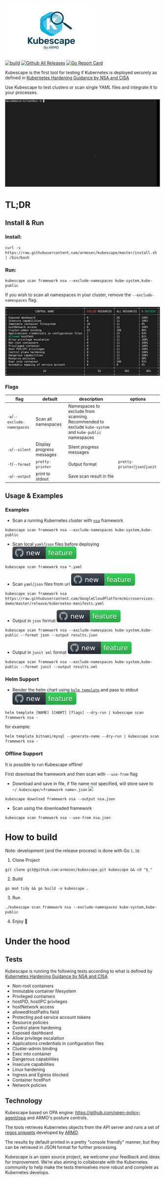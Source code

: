 <img src="docs/kubescape.png" width="300" alt="logo" align="center">

[![build](https://github.com/armosec/kubescape/actions/workflows/build.yaml/badge.svg)](https://github.com/armosec/kubescape/actions/workflows/build.yaml)
[![Github All Releases](https://img.shields.io/github/downloads/armosec/kubescape/total.svg)](https://github.com/armosec/kubescape)
[![Go Report Card](https://goreportcard.com/badge/github.com/armosec/kubescape)](https://goreportcard.com/report/github.com/armosec/kubescape)

Kubescape is the first tool for testing if Kubernetes is deployed securely as defined in [Kubernetes Hardening Guidance by NSA and CISA](https://www.nsa.gov/News-Features/Feature-Stories/Article-View/Article/2716980/nsa-cisa-release-kubernetes-hardening-guidance/)

Use Kubescape to test clusters or scan single YAML files and integrate it to your processes. 

<img src="docs/demo.gif">

# TL;DR
## Install & Run

### Install:
```
curl -s https://raw.githubusercontent.com/armosec/kubescape/master/install.sh | /bin/bash
```

### Run:
```
kubescape scan framework nsa --exclude-namespaces kube-system,kube-public
```

If you wish to scan all namespaces in your cluster, remove the `--exclude-namespaces` flag.

<img src="docs/summary.png">


### Flags

| flag |  default | description | options |
| --- | --- | --- | --- |
| `-e`/`--exclude-namespaces` | Scan all namespaces | Namespaces to exclude from scanning. Recommended to exclude `kube-system` and `kube-public` namespaces |
| `-s`/`--silent` | Display progress messages | Silent progress messages |
| `-f`/`--format` | `pretty-printer` | Output format | `pretty-printer`/`json`/`junit` | 
| `-o`/`--output` | print to stdout | Save scan result in file |

## Usage & Examples
 
### Examples

* Scan a running Kubernetes cluster with [`nsa`](https://www.nsa.gov/News-Features/Feature-Stories/Article-View/Article/2716980/nsa-cisa-release-kubernetes-hardening-guidance/) framework
```
kubescape scan framework nsa --exclude-namespaces kube-system,kube-public
```

* Scan local `yaml`/`json` files before deploying <img src="docs/new-feature.svg">
```
kubescape scan framework nsa *.yaml
```


* Scan `yaml`/`json` files from url  <img src="docs/new-feature.svg">
```
kubescape scan framework nsa https://raw.githubusercontent.com/GoogleCloudPlatform/microservices-demo/master/release/kubernetes-manifests.yaml
```

* Output in `json` format  <img src="docs/new-feature.svg">
```
kubescape scan framework nsa --exclude-namespaces kube-system,kube-public --format json --output results.json
```

* Output in `junit xml` format  <img src="docs/new-feature.svg">
```
kubescape scan framework nsa --exclude-namespaces kube-system,kube-public --format junit --output results.xml
```

### Helm Support

* Render the helm chart using [`helm template`](https://helm.sh/docs/helm/helm_template/) and pass to stdout   <img src="docs/new-feature.svg">
```
helm template [NAME] [CHART] [flags] --dry-run | kubescape scan framework nsa -
```

for example:
```
helm template bitnami/mysql --generate-name --dry-run | kubescape scan framework nsa -
```

### Offline Support

It is possible to run Kubescape offline!

First download the framework and then scan with `--use-from` flag

* Download and save in file, if file name not specified, will store save to `~/.kubescape/<framework name>.json` <img src="new-feature.svg">
```
kubescape download framework nsa --output nsa.json
```

* Scan using the downloaded framework 
```
kubescape scan framework nsa --use-from nsa.json
```


# How to build 

Note: development (and the release process) is done with Go `1.16`

1. Clone Project
```
git clone git@github.com:armosec/kubescape.git kubescape && cd "$_"
```

2. Build
```
go mod tidy && go build -o kubescape .
```

3. Run
```
./kubescape scan framework nsa --exclude-namespaces kube-system,kube-public
```

4. Enjoy :zany_face:

# Under the hood

## Tests
Kubescape is running the following tests according to what is defined by [Kubernetes Hardening Guidance by NSA and CISA](https://www.nsa.gov/News-Features/Feature-Stories/Article-View/Article/2716980/nsa-cisa-release-kubernetes-hardening-guidance/)
* Non-root containers
* Immutable container filesystem 
* Privileged containers 
* hostPID, hostIPC privileges
* hostNetwork access
* allowedHostPaths field
* Protecting pod service account tokens
* Resource policies
* Control plane hardening 
* Exposed dashboard
* Allow privilege escalation
* Applications credentials in configuration files
* Cluster-admin binding
* Exec into container
* Dangerous capabilities
* Insecure capabilities
* Linux hardening
* Ingress and Egress blocked
* Container hostPort
* Network policies



## Technology
Kubescape based on OPA engine: https://github.com/open-policy-agent/opa and ARMO's posture controls. 

The tools retrieves Kubernetes objects from the API server and runs a set of [regos snippets](https://www.openpolicyagent.org/docs/latest/policy-language/) developed by [ARMO](https://www.armosec.io/). 

The results by default printed in a pretty "console friendly" manner, but they can be retrieved in JSON format for further processing.

Kubescape is an open source project, we welcome your feedback and ideas for improvement. We’re also aiming to collaborate with the Kubernetes community to help make the tests themselves more robust and complete as Kubernetes develops.


